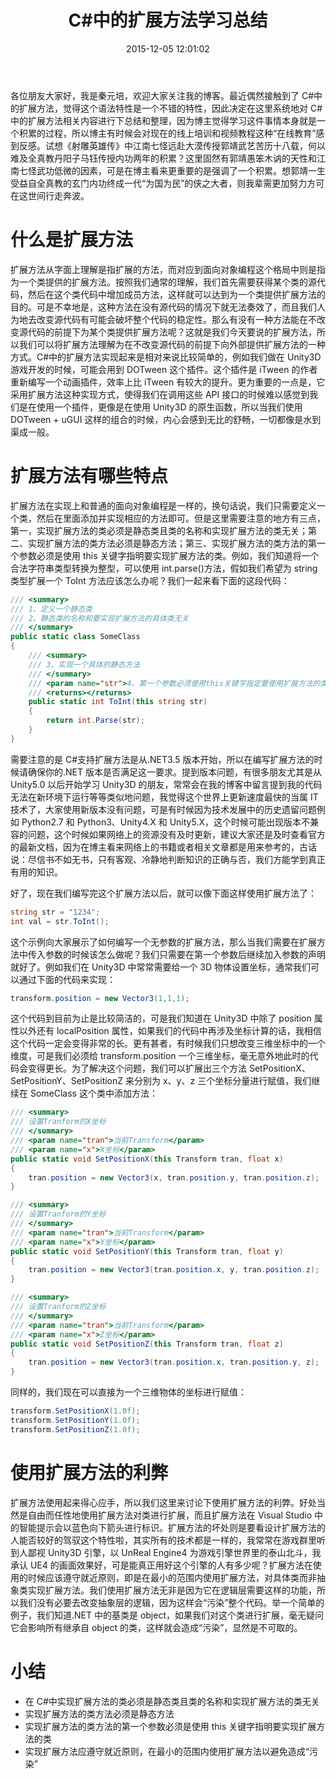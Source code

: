 ﻿---
abbrlink: 305484621
categories:
- 编程语言
date: 2015-12-05 12:01:02
description: 我们使用扩展方法无非是因为它在逻辑层需要这样的功能，所以我们没有必要去改变抽象层的逻辑，因为这样会“污染”整个代码;/// <param
  name="str">4、第一个参数必须使用 this 关键字指定要使用扩展方法的类型</param>;为了解决这个问题，我们可以扩展出三个方法 SetPositionX、SetPositionY、SetPositionZ 来分别为 x、y、z 三个坐标分量进行赋值，我们继续在 SomeClass 这个类中添加方法：
tags:
- CSharp
- 扩展方法
- Unity3D
- 技巧
title: C#中的扩展方法学习总结
---

各位朋友大家好，我是秦元培，欢迎大家关注我的博客。最近偶然接触到了 C#中的扩展方法，觉得这个语法特性是一个不错的特性，因此决定在这里系统地对 C#中的扩展方法相关内容进行下总结和整理，因为博主觉得学习这件事情本身就是一个积累的过程，所以博主有时候会对现在的线上培训和视频教程这种“在线教育”感到反感。试想《射雕英雄传》中江南七怪远赴大漠传授郭靖武艺苦历十八载，何以难及全真教丹阳子马钰传授内功两年的积累？这里固然有郭靖愚笨木讷的天性和江南七怪武功低微的因素，可是在博主看来更重要的是强调了一个积累。想郭靖一生受益自全真教的玄门内功终成一代“为国为民”的侠之大者，则我辈需更加努力方可在这世间行走奔波。

<!--more-->

# 什么是扩展方法
扩展方法从字面上理解是指扩展的方法，而对应到面向对象编程这个格局中则是指为一个类提供的扩展方法。按照我们通常的理解，我们首先需要获得某个类的源代码，然后在这个类代码中增加成员方法，这样就可以达到为一个类提供扩展方法的目的。可是不幸地是，这种方法在没有源代码的情况下就无法奏效了，而且我们人为地去改变源代码有可能会破坏整个代码的稳定性。那么有没有一种方法能在不改变源代码的前提下为某个类提供扩展方法呢？这就是我们今天要说的扩展方法，所以我们可以将扩展方法理解为在不改变源代码的前提下向外部提供扩展方法的一种方式。C#中的扩展方法实现起来是相对来说比较简单的，例如我们做在 Unity3D 游戏开发的时候，可能会用到 DOTween 这个插件。这个插件是 iTween 的作者重新编写一个动画插件，效率上比 iTween 有较大的提升。更为重要的一点是，它采用扩展方法这种实现方式，使得我们在调用这些 API 接口的时候难以感觉到我们是在使用一个插件，更像是在使用 Unity3D 的原生函数，所以当我们使用 DOTween + uGUI 这样的组合的时候，内心会感到无比的舒畅，一切都像是水到渠成一般。

# 扩展方法有哪些特点
扩展方法在实现上和普通的面向对象编程是一样的，换句话说，我们只需要定义一个类，然后在里面添加并实现相应的方法即可。但是这里需要注意的地方有三点，第一，实现扩展方法的类必须是静态类且类的名称和实现扩展方法的类无关；第二、实现扩展方法的类方法必须是静态方法；第三、实现扩展方法的类方法的第一个参数必须是使用 this 关键字指明要实现扩展方法的类。例如，我们知道将一个合法字符串类型转换为整型，可以使用 int.parse()方法，假如我们希望为 string 类型扩展一个 ToInt 方法应该怎么办呢？我们一起来看下面的这段代码：

```csharp
/// <summary>
/// 1、定义一个静态类
/// 2、静态类的名称和要实现扩展方法的具体类无关
/// </summary>
public static class SomeClass
{
    /// <summary>
    /// 3、实现一个具体的静态方法
    /// </summary>
    /// <param name="str">4、第一个参数必须使用this关键字指定要使用扩展方法的类型</param>
    /// <returns></returns>
    public static int ToInt(this string str)
    {
        return int.Parse(str);
    }
}
```
需要注意的是 C#支持扩展方法是从.NET3.5 版本开始，所以在编写扩展方法的时候请确保你的.NET 版本是否满足这一要求。提到版本问题，有很多朋友尤其是从 Unity5.0 以后开始学习 Unity3D 的朋友，常常会在我的博客中留言提到我的代码无法在新环境下运行等等类似地问题，我觉得这个世界上更新速度最快的当属 IT 技术了，大家使用新版本没有问题，可是有时候因为技术发展中的历史遗留问题例如 Python2.7 和 Python3、Unity4.X 和 Unity5.X，这个时候可能出现版本不兼容的问题，这个时候如果网络上的资源没有及时更新，建议大家还是及时查看官方的最新文档，因为在博主看来网络上的书籍或者相关文章都是用来参考的，古话说：尽信书不如无书，只有客观、冷静地判断知识的正确与否，我们方能学到真正有用的知识。

好了，现在我们编写完这个扩展方法以后，就可以像下面这样使用扩展方法了：

```csharp
string str = "1234";
int val = str.ToInt();
```
这个示例向大家展示了如何编写一个无参数的扩展方法，那么当我们需要在扩展方法中传入参数的时候该怎么做呢？我们只需要在第一个参数后继续加入参数的声明就好了。例如我们在 Unity3D 中常常需要给一个 3D 物体设置坐标，通常我们可以通过下面的代码来实现：
```csharp
transform.position = new Vector3(1,1,1);
```
这个代码到目前为止是比较简洁的，可是我们知道在 Unity3D 中除了 position 属性以外还有 localPosition 属性，如果我们的代码中再涉及坐标计算的话，我相信这个代码一定会变得非常的长。更有甚者，有时候我们只想改变三维坐标中的一个维度，可是我们必须给 transform.position 一个三维坐标，毫无意外地此时的代码会变得更长。为了解决这个问题，我们可以扩展出三个方法 SetPositionX、SetPositionY、SetPositionZ 来分别为 x、y、z 三个坐标分量进行赋值，我们继续在 SomeClass 这个类中添加方法：
```csharp
/// <summary>
/// 设置Tranform的X坐标
/// </summary>
/// <param name="tran">当前Transform</param>
/// <param name="x">X坐标</param>
public static void SetPositionX(this Transform tran, float x)
{
    tran.position = new Vector3(x, tran.position.y, tran.position.z);
}

/// <summary>
/// 设置Tranform的Y坐标
/// </summary>
/// <param name="tran">当前Transform</param>
/// <param name="x">Y坐标</param>
public static void SetPositionY(this Transform tran, float y)
{
    tran.position = new Vector3(tran.position.x, y, tran.position.z);
}

/// <summary>
/// 设置Tranform的Z坐标
/// </summary>
/// <param name="tran">当前Transform</param>
/// <param name="x">Z坐标</param>
public static void SetPositionZ(this Transform tran, float z)
{
    tran.position = new Vector3(tran.position.x, tran.position.y, z);
}
```
同样的，我们现在可以直接为一个三维物体的坐标进行赋值：
```csharp
transform.SetPositionX(1.0f);
transform.SetPositionY(1.0f);
transform.SetPositionZ(1.0f);
```
# 使用扩展方法的利弊
扩展方法使用起来得心应手，所以我们这里来讨论下使用扩展方法的利弊。好处当然是自由而任性地使用扩展方法对类进行扩展，而且扩展方法在 Visual Studio 中的智能提示会以蓝色向下箭头进行标识。扩展方法的坏处则是要看设计扩展方法的人能否较好的驾驭这个特性啦，其实所有的技术都是一样的，我常常在游戏群里听到人鄙视 Unity3D 引擎，以 UnReal Engine4 为游戏引擎世界里的泰山北斗，我承认 UE4 的画面效果好，可是能真正用好这个引擎的人有多少呢？扩展方法在使用的时候应该遵守就近原则，即是在最小的范围内使用扩展方法，对具体类而非抽象类实现扩展方法。我们使用扩展方法无非是因为它在逻辑层需要这样的功能，所以我们没有必要去改变抽象层的逻辑，因为这样会“污染”整个代码。举一个简单的例子，我们知道.NET 中的基类是 object，如果我们对这个类进行扩展，毫无疑问它会影响所有继承自 object 的类，这样就会造成“污染”，显然是不可取的。

# 小结
* 在 C#中实现扩展方法的类必须是静态类且类的名称和实现扩展方法的类无关
* 实现扩展方法的类方法必须是静态方法
* 实现扩展方法的类方法的第一个参数必须是使用 this 关键字指明要实现扩展方法的类
* 实现扩展方法应遵守就近原则，在最小的范围内使用扩展方法以避免造成“污染”